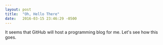 ```yaml
---
layout: post
title:  "Oh, Hello There"
date:   2016-03-15 23:46:29 -0500
---
```


It seems that GitHub will host a programming blog for me. Let's see
how this goes.